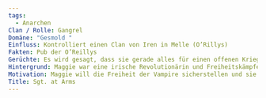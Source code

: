 ```yaml
---
tags:
  - Anarchen
Clan / Rolle: Gangrel
Domäne: "Gesmold "
Einfluss: Kontrolliert einen Clan von Iren in Melle (O’Rillys)
Fakten: Pub der O’Reillys
Gerüchte: Es wird gesagt, dass sie gerade alles für einen offenen Krieg vorbereitet und den im Stil der IRA führen will
Hintergrund: Maggie war eine irische Revolutionärin und Freiheitskämpferin, die im frühen 20. Jahrhundert gegen die britische Herrschaft kämpfte. Ihr Mut und ihre Verbundenheit zur Natur beeindruckten einen Gangrel, der sie umarmte. Seitdem durchstreift sie die Wildnis, schützt ihre Domäne und kämpft für die Freiheit der Vampire.
Motivation: Maggie will die Freiheit der Vampire sicherstellen und sie von den Fesseln der Kamarilla befreien.Fordert offen den Krieg gegen die Camarilla
Title: Sgt. at Arms
---
```


